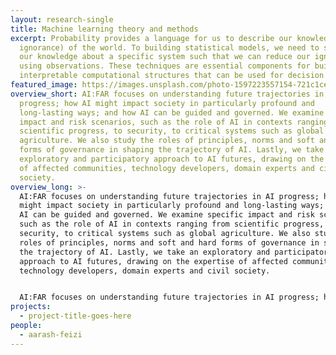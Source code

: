 ```yaml
---
layout: research-single
title: Machine learning theory and methods
excerpt: Probability provides a language for us to describe our knowledge (or
  ignorance) of the world. To building statistical models, we need to structure
  our knowledge about a specific system such that we can reduce our ignorance
  using observations. These techniques are essential components for building
  interpretable computational structures that can be used for decision making.
featured_image: https://images.unsplash.com/photo-1597223557154-721c1cecc4b0?ixid=MnwxMjA3fDB8MHxwaG90by1wYWdlfHx8fGVufDB8fHx8&ixlib=rb-1.2.1&auto=format&fit=crop&w=1160&q=80
overview_short: AI:FAR focuses on understanding future trajectories in AI
  progress; how AI might impact society in particularly profound and
  long-lasting ways; and how AI can be guided and governed. We examine specific
  impact and risk scenarios, such as the role of AI in contexts ranging from
  scientific progress, to security, to critical systems such as global
  agriculture. We also study the roles of principles, norms and soft and hard
  forms of governance in shaping the trajectory of AI. Lastly, we take an
  exploratory and participatory approach to AI futures, drawing on the expertise
  of affected communities, technology developers, domain experts and civil
  society.
overview_long: >-
  AI:FAR focuses on understanding future trajectories in AI progress; how AI
  might impact society in particularly profound and long-lasting ways; and how
  AI can be guided and governed. We examine specific impact and risk scenarios,
  such as the role of AI in contexts ranging from scientific progress, to
  security, to critical systems such as global agriculture. We also study the
  roles of principles, norms and soft and hard forms of governance in shaping
  the trajectory of AI. Lastly, we take an exploratory and participatory
  approach to AI futures, drawing on the expertise of affected communities,
  technology developers, domain experts and civil society.


  AI:FAR focuses on understanding future trajectories in AI progress; how AI might impact society in particularly profound and long-lasting ways; and how AI can be guided and governed. We examine specific impact and risk scenarios, such as the role of AI in contexts ranging from scientific progress, to security, to critical systems such as global agriculture. We also study the roles of principles, norms and soft and hard forms of governance in shaping the trajectory of AI. Lastly, we take an exploratory and participatory approach to AI futures, drawing on the expertise of affected communities, technology developers, domain experts and civil society.
projects:
  - project-title-goes-here
people:
  - aarash-feizi
---
```

